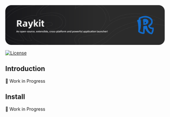 <a href="https://github.com/raykit-apps/raykit">
  <img src=".github/banner.png" alt="Raykit" />
</a>

[![License](https://img.shields.io/badge/License-MIT%20-green.svg)](LICENSE.md)

## Introduction

🚧 Work in Progress

## Install

🚧 Work in Progress
